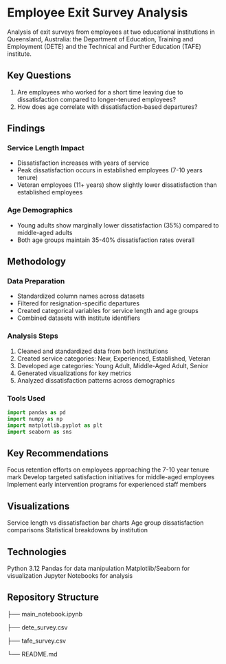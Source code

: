 # Employee Exit Survey Analysis

Analysis of exit surveys from employees at two educational institutions in Queensland, Australia: the Department of Education, Training and Employment (DETE) and the Technical and Further Education (TAFE) institute.

## Key Questions

1. Are employees who worked for a short time leaving due to dissatisfaction compared to longer-tenured employees?
2. How does age correlate with dissatisfaction-based departures?

## Findings

### Service Length Impact
- Dissatisfaction increases with years of service
- Peak dissatisfaction occurs in established employees (7-10 years tenure)
- Veteran employees (11+ years) show slightly lower dissatisfaction than established employees

### Age Demographics  
- Young adults show marginally lower dissatisfaction (35%) compared to middle-aged adults
- Both age groups maintain 35-40% dissatisfaction rates overall

## Methodology

### Data Preparation
- Standardized column names across datasets
- Filtered for resignation-specific departures
- Created categorical variables for service length and age groups
- Combined datasets with institute identifiers

### Analysis Steps
1. Cleaned and standardized data from both institutions
2. Created service categories: New, Experienced, Established, Veteran
3. Developed age categories: Young Adult, Middle-Aged Adult, Senior
4. Generated visualizations for key metrics
5. Analyzed dissatisfaction patterns across demographics

### Tools Used
```python
import pandas as pd
import numpy as np
import matplotlib.pyplot as plt
import seaborn as sns
```

## Key Recommendations
Focus retention efforts on employees approaching the 7-10 year tenure mark
Develop targeted satisfaction initiatives for middle-aged employees
Implement early intervention programs for experienced staff members

## Visualizations
Service length vs dissatisfaction bar charts
Age group dissatisfaction comparisons
Statistical breakdowns by institution

## Technologies
Python 3.12
Pandas for data manipulation
Matplotlib/Seaborn for visualization
Jupyter Notebooks for analysis

## Repository Structure
├── main_notebook.ipynb

├── dete_survey.csv

├── tafe_survey.csv

└── README.md